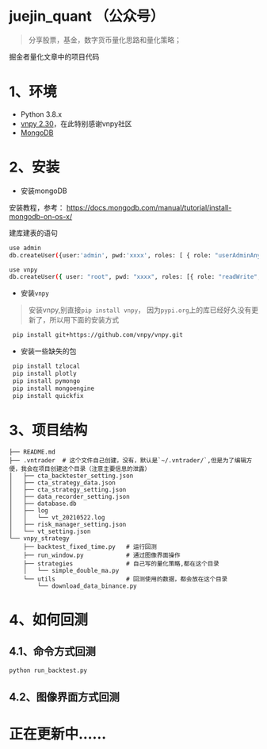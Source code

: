 # juejin_quant （公众号）

> 分享股票，基金，数字货币量化思路和量化策略；

掘金者量化文章中的项目代码

# 1、环境

* Python 3.8.x
* [vnpy 2.30](https://github.com/vnpy/vnpy)，在此特别感谢vnpy社区
* [MongoDB](https://docs.mongodb.com/manual/tutorial/install-mongodb-on-os-x/)



# 2、安装

* 安装mongoDB

安装教程，参考： https://docs.mongodb.com/manual/tutorial/install-mongodb-on-os-x/

建库建表的语句

```bash
use admin
db.createUser({user:'admin', pwd:'xxxx', roles: [ { role: "userAdminAnyDatabase", db: "admin" } ]})

use vnpy
db.createUser({ user: "root", pwd: "xxxx", roles: [{ role: "readWrite", db: "vnpy" }] })
```

* 安装`vnpy`

> 安装vnpy,别直接`pip install vnpy`， 因为`pypi.org`上的库已经好久没有更新了，所以用下面的安装方式

```bash
 pip install git+https://github.com/vnpy/vnpy.git
```

* 安装一些缺失的包

```bash
 pip install tzlocal
 pip install plotly
 pip install pymongo
 pip install mongoengine
 pip install quickfix
```

# 3、项目结构



```
├── README.md
├── .vntrader  # 这个文件自己创建，没有，默认是`~/.vntrader/`,但是为了编辑方便，我会在项目创建这个目录（注意主要信息的泄露）
│   ├── cta_backtester_setting.json
│   ├── cta_strategy_data.json
│   ├── cta_strategy_setting.json
│   ├── data_recorder_setting.json
│   ├── database.db
│   ├── log
│   │   └── vt_20210522.log
│   ├── risk_manager_setting.json
│   └── vt_setting.json
└── vnpy_strategy    
    ├── backtest_fixed_time.py   # 运行回测
    ├── run_window.py            # 通过图像界面操作
    ├── strategies               # 自己写的量化策略,都在这个目录
    │   └── simple_double_ma.py  
    └── utils                    # 回测使用的数据，都会放在这个目录
        └── download_data_binance.py  

```



# 4、如何回测

##  4.1、命令方式回测

```bash
python run_backtest.py
```



## 4.2、图像界面方式回测







# 正在更新中……


